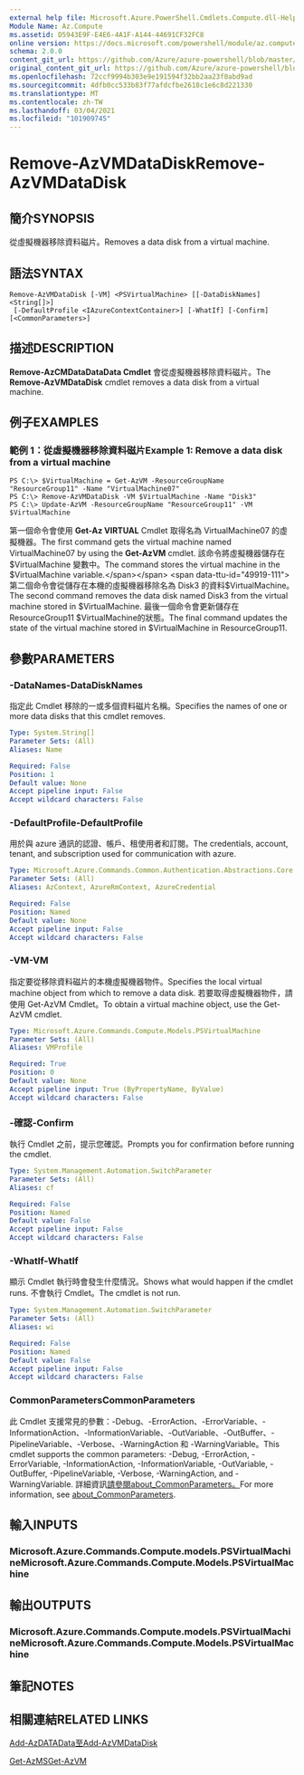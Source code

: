 ```yaml
---
external help file: Microsoft.Azure.PowerShell.Cmdlets.Compute.dll-Help.xml
Module Name: Az.Compute
ms.assetid: D5943E9F-E4E6-4A1F-A144-44691CF32FC8
online version: https://docs.microsoft.com/powershell/module/az.compute/remove-azvmdatadisk
schema: 2.0.0
content_git_url: https://github.com/Azure/azure-powershell/blob/master/src/Compute/Compute/help/Remove-AzVMDataDisk.md
original_content_git_url: https://github.com/Azure/azure-powershell/blob/master/src/Compute/Compute/help/Remove-AzVMDataDisk.md
ms.openlocfilehash: 72ccf9994b303e9e191594f32bb2aa23f0abd9ad
ms.sourcegitcommit: 4dfb0cc533b83f77afdcfbe2618c1e6c8d221330
ms.translationtype: MT
ms.contentlocale: zh-TW
ms.lasthandoff: 03/04/2021
ms.locfileid: "101909745"
---
```

# <span data-ttu-id="49919-101">Remove-AzVMDataDisk</span><span class="sxs-lookup"><span data-stu-id="49919-101">Remove-AzVMDataDisk</span></span>

## <span data-ttu-id="49919-102">簡介</span><span class="sxs-lookup"><span data-stu-id="49919-102">SYNOPSIS</span></span>
<span data-ttu-id="49919-103">從虛擬機器移除資料磁片。</span><span class="sxs-lookup"><span data-stu-id="49919-103">Removes a data disk from a virtual machine.</span></span>

## <span data-ttu-id="49919-104">語法</span><span class="sxs-lookup"><span data-stu-id="49919-104">SYNTAX</span></span>

```
Remove-AzVMDataDisk [-VM] <PSVirtualMachine> [[-DataDiskNames] <String[]>]
 [-DefaultProfile <IAzureContextContainer>] [-WhatIf] [-Confirm] [<CommonParameters>]
```

## <span data-ttu-id="49919-105">描述</span><span class="sxs-lookup"><span data-stu-id="49919-105">DESCRIPTION</span></span>
<span data-ttu-id="49919-106">**Remove-AzCMDataDataData Cmdlet** 會從虛擬機器移除資料磁片。</span><span class="sxs-lookup"><span data-stu-id="49919-106">The **Remove-AzVMDataDisk** cmdlet removes a data disk from a virtual machine.</span></span>

## <span data-ttu-id="49919-107">例子</span><span class="sxs-lookup"><span data-stu-id="49919-107">EXAMPLES</span></span>

### <span data-ttu-id="49919-108">範例 1：從虛擬機器移除資料磁片</span><span class="sxs-lookup"><span data-stu-id="49919-108">Example 1: Remove a data disk from a virtual machine</span></span>
```
PS C:\> $VirtualMachine = Get-AzVM -ResourceGroupName "ResourceGroup11" -Name "VirtualMachine07" 
PS C:\> Remove-AzVMDataDisk -VM $VirtualMachine -Name "Disk3"
PS C:\> Update-AzVM -ResourceGroupName "ResourceGroup11" -VM $VirtualMachine
```

<span data-ttu-id="49919-109">第一個命令會使用 **Get-Az VIRTUAL** Cmdlet 取得名為 VirtualMachine07 的虛擬機器。</span><span class="sxs-lookup"><span data-stu-id="49919-109">The first command gets the virtual machine named VirtualMachine07 by using the **Get-AzVM** cmdlet.</span></span>
<span data-ttu-id="49919-110">該命令將虛擬機器儲存在 $VirtualMachine 變數中。</span><span class="sxs-lookup"><span data-stu-id="49919-110">The command stores the virtual machine in the $VirtualMachine variable.</span></span>
<span data-ttu-id="49919-111">第二個命令會從儲存在本機的虛擬機器移除名為 Disk3 的資料$VirtualMachine。</span><span class="sxs-lookup"><span data-stu-id="49919-111">The second command removes the data disk named Disk3 from the virtual machine stored in $VirtualMachine.</span></span>
<span data-ttu-id="49919-112">最後一個命令會更新儲存在 ResourceGroup11 $VirtualMachine的狀態。</span><span class="sxs-lookup"><span data-stu-id="49919-112">The final command updates the state of the virtual machine stored in $VirtualMachine in ResourceGroup11.</span></span>

## <span data-ttu-id="49919-113">參數</span><span class="sxs-lookup"><span data-stu-id="49919-113">PARAMETERS</span></span>

### <span data-ttu-id="49919-114">-DataNames</span><span class="sxs-lookup"><span data-stu-id="49919-114">-DataDiskNames</span></span>
<span data-ttu-id="49919-115">指定此 Cmdlet 移除的一或多個資料磁片名稱。</span><span class="sxs-lookup"><span data-stu-id="49919-115">Specifies the names of one or more data disks that this cmdlet removes.</span></span>

```yaml
Type: System.String[]
Parameter Sets: (All)
Aliases: Name

Required: False
Position: 1
Default value: None
Accept pipeline input: False
Accept wildcard characters: False
```

### <span data-ttu-id="49919-116">-DefaultProfile</span><span class="sxs-lookup"><span data-stu-id="49919-116">-DefaultProfile</span></span>
<span data-ttu-id="49919-117">用於與 azure 通訊的認證、帳戶、租使用者和訂閱。</span><span class="sxs-lookup"><span data-stu-id="49919-117">The credentials, account, tenant, and subscription used for communication with azure.</span></span>

```yaml
Type: Microsoft.Azure.Commands.Common.Authentication.Abstractions.Core.IAzureContextContainer
Parameter Sets: (All)
Aliases: AzContext, AzureRmContext, AzureCredential

Required: False
Position: Named
Default value: None
Accept pipeline input: False
Accept wildcard characters: False
```

### <span data-ttu-id="49919-118">-VM</span><span class="sxs-lookup"><span data-stu-id="49919-118">-VM</span></span>
<span data-ttu-id="49919-119">指定要從移除資料磁片的本機虛擬機器物件。</span><span class="sxs-lookup"><span data-stu-id="49919-119">Specifies the local virtual machine object from which to remove a data disk.</span></span>
<span data-ttu-id="49919-120">若要取得虛擬機器物件，請使用 Get-AzVM Cmdlet。</span><span class="sxs-lookup"><span data-stu-id="49919-120">To obtain a virtual machine object, use the Get-AzVM cmdlet.</span></span>

```yaml
Type: Microsoft.Azure.Commands.Compute.Models.PSVirtualMachine
Parameter Sets: (All)
Aliases: VMProfile

Required: True
Position: 0
Default value: None
Accept pipeline input: True (ByPropertyName, ByValue)
Accept wildcard characters: False
```

### <span data-ttu-id="49919-121">-確認</span><span class="sxs-lookup"><span data-stu-id="49919-121">-Confirm</span></span>
<span data-ttu-id="49919-122">執行 Cmdlet 之前，提示您確認。</span><span class="sxs-lookup"><span data-stu-id="49919-122">Prompts you for confirmation before running the cmdlet.</span></span>

```yaml
Type: System.Management.Automation.SwitchParameter
Parameter Sets: (All)
Aliases: cf

Required: False
Position: Named
Default value: False
Accept pipeline input: False
Accept wildcard characters: False
```

### <span data-ttu-id="49919-123">-WhatIf</span><span class="sxs-lookup"><span data-stu-id="49919-123">-WhatIf</span></span>
<span data-ttu-id="49919-124">顯示 Cmdlet 執行時會發生什麼情況。</span><span class="sxs-lookup"><span data-stu-id="49919-124">Shows what would happen if the cmdlet runs.</span></span> <span data-ttu-id="49919-125">不會執行 Cmdlet。</span><span class="sxs-lookup"><span data-stu-id="49919-125">The cmdlet is not run.</span></span>

```yaml
Type: System.Management.Automation.SwitchParameter
Parameter Sets: (All)
Aliases: wi

Required: False
Position: Named
Default value: False
Accept pipeline input: False
Accept wildcard characters: False
```

### <span data-ttu-id="49919-126">CommonParameters</span><span class="sxs-lookup"><span data-stu-id="49919-126">CommonParameters</span></span>
<span data-ttu-id="49919-127">此 Cmdlet 支援常見的參數：-Debug、-ErrorAction、-ErrorVariable、-InformationAction、-InformationVariable、-OutVariable、-OutBuffer、-PipelineVariable、-Verbose、-WarningAction 和 -WarningVariable。</span><span class="sxs-lookup"><span data-stu-id="49919-127">This cmdlet supports the common parameters: -Debug, -ErrorAction, -ErrorVariable, -InformationAction, -InformationVariable, -OutVariable, -OutBuffer, -PipelineVariable, -Verbose, -WarningAction, and -WarningVariable.</span></span> <span data-ttu-id="49919-128">詳細資訊[請參閱about_CommonParameters。](http://go.microsoft.com/fwlink/?LinkID=113216)</span><span class="sxs-lookup"><span data-stu-id="49919-128">For more information, see [about_CommonParameters](http://go.microsoft.com/fwlink/?LinkID=113216).</span></span>

## <span data-ttu-id="49919-129">輸入</span><span class="sxs-lookup"><span data-stu-id="49919-129">INPUTS</span></span>

### <span data-ttu-id="49919-130">Microsoft.Azure.Commands.Compute.models.PSVirtualMachine</span><span class="sxs-lookup"><span data-stu-id="49919-130">Microsoft.Azure.Commands.Compute.Models.PSVirtualMachine</span></span>

## <span data-ttu-id="49919-131">輸出</span><span class="sxs-lookup"><span data-stu-id="49919-131">OUTPUTS</span></span>

### <span data-ttu-id="49919-132">Microsoft.Azure.Commands.Compute.models.PSVirtualMachine</span><span class="sxs-lookup"><span data-stu-id="49919-132">Microsoft.Azure.Commands.Compute.Models.PSVirtualMachine</span></span>

## <span data-ttu-id="49919-133">筆記</span><span class="sxs-lookup"><span data-stu-id="49919-133">NOTES</span></span>

## <span data-ttu-id="49919-134">相關連結</span><span class="sxs-lookup"><span data-stu-id="49919-134">RELATED LINKS</span></span>

[<span data-ttu-id="49919-135">Add-AzDATAData至</span><span class="sxs-lookup"><span data-stu-id="49919-135">Add-AzVMDataDisk</span></span>](./Add-AzVMDataDisk.md)

[<span data-ttu-id="49919-136">Get-AzMS</span><span class="sxs-lookup"><span data-stu-id="49919-136">Get-AzVM</span></span>](./Get-AzVM.md)


